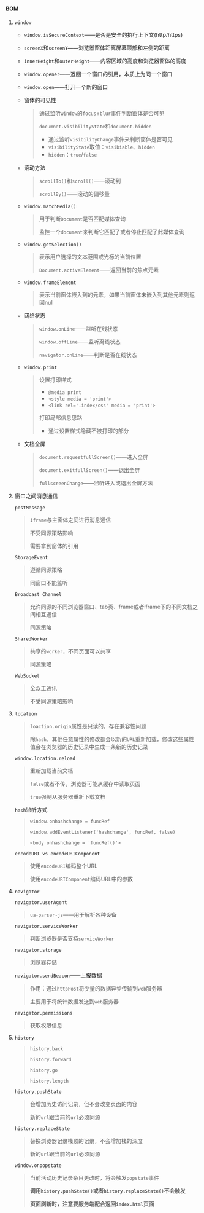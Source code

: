#### BOM

1. `window`

   * `window.isSecureContext`——是否是安全的执行上下文(http/https)

   * `screenX`和`screenY`——浏览器窗体距离屏幕顶部和左侧的距离

   * `innerHeight`和`outerHeight`——内容区域的高度和浏览器窗体的高度

   * `window.opener`——返回一个窗口的引用，本质上为同一个窗口

   * `window.open`——打开一个新的窗口

   * 窗体的可见性

     > 通过监听`window`的`focus`+`blur`事件判断窗体是否可见
     >
     > `documnet.visibilityState`和`document.hidden`
     >
     > * 通过监听`visibilityChange`事件来判断窗体是否可见
     > * `visibilityState`取值：`visibiable`、`hidden`
     > * `hidden`：`true`/`false`

   * 滚动方法

     > `scrollTo()`和`scroll()`——滚动到
     >
     > `scrollBy()`——滚动的偏移量

   * `window.matchMedia()`

     > 用于判断`Document`是否匹配媒体查询
     >
     > 监控一个`document`来判断它匹配了或者停止匹配了此媒体查询

   * `window.getSelection()`

     > 表示用户选择的文本范围或光标的当前位置
     >
     > `Document.activeElement`——返回当前的焦点元素

   * `window.frameElement`

     > 表示当前窗体嵌入到的元素，如果当前窗体未嵌入到其他元素则返回null

   * 网络状态

     > `window.onLine`——监听在线状态
     >
     > `window.offLine`——监听离线状态
     >
     > `navigator.onLine`——判断是否在线状态

   * `window.print` 

     > 设置打印样式
     >
     > * `@media print`
     > * `<style media = 'print'>`
     > * `<link rel='.index/css' media = 'print'>`
     >
     > 打印局部信息思路
     >
     > * 通过设置样式隐藏不被打印的部分

   * 文档全屏

     > `document.requestfullScreen()`——进入全屏
     >
     > `document.exitfullScreen()`——退出全屏
     >
     > `fullscreenChange`——监听进入或退出全屏方法

2. 窗口之间消息通信

   `postMessage`
   
   > `iframe`与主窗体之间进行消息通信
   >
   > 不受同源策略影响
   >
   > 需要拿到窗体的引用
   
   `StorageEvent`
   > 遵循同源策略
   >
   > 同窗口不能监听
   
   `Broadcast Channel`
   
   >允许同源的不同浏览器窗口、tab页、frame或者iframe下的不同文档之间相互通信
   >
   >同源策略
   
   `SharedWorker`
   
   >共享的`worker`，不同页面可以共享
   >
   >同源策略
   
   `WebSocket`
   
   > 全双工通讯
   >
   > 不受同源策略影响
   
3. `location`

   > `loaction.origin`属性是只读的，存在兼容性问题
   >
   > 除`hash`，其他任意属性的修改都会以新的`URL`重新加载，修改这些属性值会在浏览器的历史记录中生成一条新的历史记录

   `window.location.reload`

   > 重新加载当前文档
   >
   > `false`或者不传，浏览器可能从缓存中读取页面
   >
   > `true`强制从服务器重新下载文档

   `hash`监听方式

   > `window.onhashchange = funcRef`
   >
   > `window.addEventListener('hashchange', funcRef, false)`
   >
   > `<body onhashchange = 'funcRef()'>`

   `encodeURI vs encodeURIComponent`

   > 使用`encodeURI`编码整个URL
   >
   > 使用`encodeURIComponent`编码URL中的参数
   
4. `navigator`

   `navigator.userAgent`

   > `ua-parser-js`——用于解析各种设备

   `navigator.serviceWorker`

   > 判断浏览器是否支持`serviceWorker`

   `navigator.storage`

   > 浏览器存储

   `navigator.sendBeacon`——上报数据

   > 作用：通过`httpPost`将少量的数据异步传输到`web`服务器
   >
   > 主要用于将统计数据发送到`web`服务器

   `navigator.permissions`

   > 获取权限信息

5. `history`

   > `history.back`
   >
   > `history.forward`
   >
   > `history.go`
   >
   > `history.length`

   `history.pushState`

   > 会增加历史访问记录，但不会改变页面的内容
   >
   > 新的`url`跟当前的`url`必须同源

   `history.replaceState`

   > 替换浏览器记录栈顶的记录，不会增加栈的深度
   >
   > 新的`url`跟当前的`url`必须同源

   `window.onpopstate`

   > 当前活动历史记录条目更改时，将会触发`popstate`事件
   >
   > **调用`history.pushState()`或者`history.replaceState()`不会触发**
   >
   > **页面刷新时，注意要服务端配合返回`index.html`页面**


